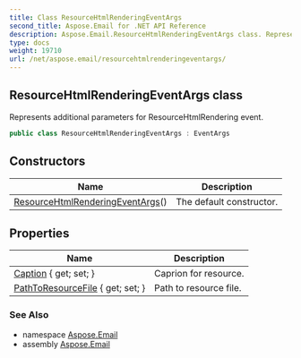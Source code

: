 ```yaml
---
title: Class ResourceHtmlRenderingEventArgs
second_title: Aspose.Email for .NET API Reference
description: Aspose.Email.ResourceHtmlRenderingEventArgs class. Represents additional parameters for ResourceHtmlRendering event
type: docs
weight: 19710
url: /net/aspose.email/resourcehtmlrenderingeventargs/
---
```

## ResourceHtmlRenderingEventArgs class

Represents additional parameters for ResourceHtmlRendering event.

```csharp
public class ResourceHtmlRenderingEventArgs : EventArgs
```

## Constructors

| Name | Description |
| --- | --- |
| [ResourceHtmlRenderingEventArgs](resourcehtmlrenderingeventargs/)() | The default constructor. |

## Properties

| Name | Description |
| --- | --- |
| [Caption](../../aspose.email/resourcehtmlrenderingeventargs/caption/) { get; set; } | Caprion for resource. |
| [PathToResourceFile](../../aspose.email/resourcehtmlrenderingeventargs/pathtoresourcefile/) { get; set; } | Path to resource file. |

### See Also

* namespace [Aspose.Email](../../aspose.email/)
* assembly [Aspose.Email](../../)



